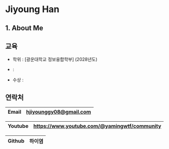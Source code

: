 # Jiyoung Han

## 1. About Me

## 교육
   - 학위 : [광운대학교 정보융합학부] (2028년도)

   -  :
   
   - 수상 : 


## 연락처

   |Email   | hjiyounggy08@gmail.com                         |
   |--------|------------------------------------------------|
   
   |Youtube | <https://www.youtube.com/@yamingwtf/community> |
   |--------|------------------------------------------------|
   
   |Github  | 하이염                                         |
   |--------|-----------------------------------------------|
